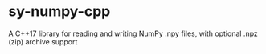 # sy-numpy-cpp
A C++17 library for reading and writing NumPy .npy files, with optional .npz (zip) archive support
